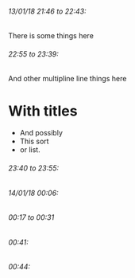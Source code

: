 ###### 13/01/18 21:46 to 22:43:

There is some things here 

###### 22:55 to 23:39:



And other 
multipline line things here 

# With titles 

* And possibly
* This sort
* or list. 

###### 23:40 to 23:55:


###### 14/01/18 00:06: 
###### 00:17 to 00:31


###### 00:41: 


###### 00:44: 
